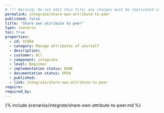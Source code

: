 ```yaml
---
# !!! Warning: Do not edit this file; any changes must be replicated in Excel !!! 
permalink: integrate/share-own-attribute-to-peer
published: false
title: "Share own attribute to peer"
type: scenario
toc: true
properties:
  - id: SC068
  - category: Manage attributes of yourself
  - description:
  - customer: All
  - component: integrate
  - level: Beginner
  - implementation status: DONE
  - documentation status: OPEN
  - published:
  - link: integrate/share-own-attribute-to-peer
require:
required_by:
---
```


{% include scenarios/integrate/share-own-attribute-to-peer.md %}
